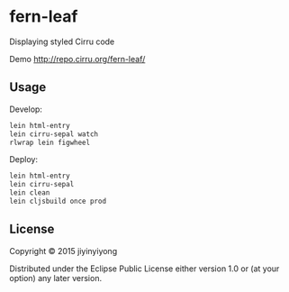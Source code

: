 # fern-leaf

Displaying styled Cirru code

Demo http://repo.cirru.org/fern-leaf/

## Usage

Develop:

```bash
lein html-entry
lein cirru-sepal watch
rlwrap lein figwheel
```

Deploy:

```bash
lein html-entry
lein cirru-sepal
lein clean
lein cljsbuild once prod
```

## License

Copyright © 2015 jiyinyiyong

Distributed under the Eclipse Public License either version 1.0 or (at
your option) any later version.
